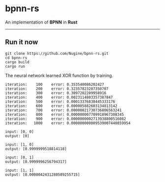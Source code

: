 # bpnn-rs

 An implementation of **BPNN** in **Rust**
 
---

## Run it now

    git clone https://github.com/Nugine/bpnn-rs.git
    cd bpnn-rs
    cargo build
    cargo run

The neural network learned XOR function by training.

    iteration:    100    error: 0.353540086202427
    iteration:    200    error: 0.32357823287350707
    iteration:    300    error: 0.3097202209958916
    iteration:    400    error: 0.0023114803357387847
    iteration:    500    error: 0.00013376838445333176
    iteration:    600    error: 0.000005882603134813142
    iteration:    700    error: 0.00000021730736806563241
    iteration:    800    error: 0.000000007709918967308345
    iteration:    900    error: 0.0000000002713938800516082
    iteration:   1000    error: 0.000000000009539007440859954

    input: [0, 0]
    output: [0]

    input: [1, 0]
    output: [0.9999999518814118]

    input: [0, 1]
    output: [0.9999996256794317]

    input: [1, 1]
    output: [0.0000042431280589255715]
